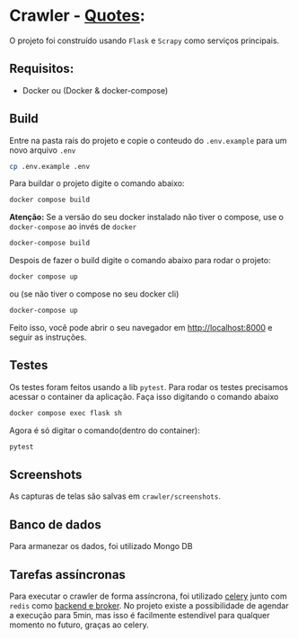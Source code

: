 # Crawler - [Quotes](https://quotes.toscrape.com/):

O projeto foi construído usando `Flask` e `Scrapy` como serviços principais.

## Requisitos:

- Docker ou (Docker & docker-compose)

## Build

Entre na pasta raís do projeto e copie o conteudo do `.env.example` para um novo arquivo `.env`

```bash
cp .env.example .env
```

Para buildar o projeto digite o comando abaixo:

```bash
docker compose build
```

**Atenção:** Se a versão do seu docker instalado não tiver o compose, use o `docker-compose` ao invés de `docker`

```bash
docker-compose build
```

Despois de fazer o build digite o comando abaixo para rodar o projeto:

```bash
docker compose up
```

ou (se não tiver o compose no seu docker cli)

```bash
docker-compose up
```

Feito isso, você pode abrir o seu navegador em [http://localhost:8000](http://localhost:8000) e seguir as instruções.

## Testes

Os testes foram feitos usando a lib `pytest`.
Para rodar os testes precisamos acessar o container da aplicação. Faça isso digitando o comando abaixo

```bash
docker compose exec flask sh
```

Agora é só digitar o comando(dentro do container):

```bash
pytest
```

## Screenshots

As capturas de telas são salvas em `crawler/screenshots`.

## Banco de dados

Para armanezar os dados, foi utilizado Mongo DB

## Tarefas assíncronas

Para executar o crawler de forma assíncrona, foi utilizado [celery](https://docs.celeryq.dev/en/stable/) junto com `redis` como [backend e broker](https://docs.celeryq.dev/en/stable/getting-started/backends-and-brokers/index.html). No projeto existe a possibilidade de agendar a execução para 5min, mas isso é facilmente estendível para qualquer momento no futuro, graças ao celery.
